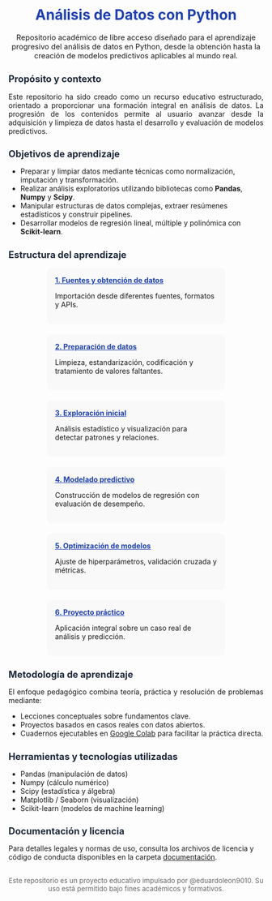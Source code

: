 <h1 align="center" style="color:#1e40af; font-size:2em;">
  Análisis de Datos con Python
</h1>

<p align="center" style="font-size: 1.05em;">
  Repositorio académico de libre acceso diseñado para el aprendizaje progresivo del análisis de datos en Python, desde la obtención hasta la creación de modelos predictivos aplicables al mundo real.
</p>

<h2 style="color:#1e293b; font-size: 1.3em;">Propósito y contexto</h2>

<p style="text-align: justify;">
Este repositorio ha sido creado como un recurso educativo estructurado, orientado a proporcionar una formación integral en análisis de datos. La progresión de los contenidos permite al usuario avanzar desde la adquisición y limpieza de datos hasta el desarrollo y evaluación de modelos predictivos.
</p>

<h2 style="color:#1e293b; font-size: 1.3em;">Objetivos de aprendizaje</h2>

<ul>
  <li>Preparar y limpiar datos mediante técnicas como normalización, imputación y transformación.</li>
  <li>Realizar análisis exploratorios utilizando bibliotecas como <strong>Pandas</strong>, <strong>Numpy</strong> y <strong>Scipy</strong>.</li>
  <li>Manipular estructuras de datos complejas, extraer resúmenes estadísticos y construir pipelines.</li>
  <li>Desarrollar modelos de regresión lineal, múltiple y polinómica con <strong>Scikit-learn</strong>.</li>
</ul>

<h2 style="color:#1e293b; font-size: 1.3em;">Estructura del aprendizaje</h2>

<section style="display: flex; flex-wrap: wrap; gap: 20px; justify-content: center;">

  <div style="width: 320px; background: #f9f9f9; border-radius: 8px; padding: 16px;">
    <a href="https://github.com/eduardoleon9010/analisis_de_datos_con_Python/blob/main/secciones/1._fuentes_y_obtenci%C3%B3n_de_datos.md" style="color:#1e40af;"><strong>1. Fuentes y obtención de datos</strong></a>
    <p>Importación desde diferentes fuentes, formatos y APIs.</p>
  </div>

  <div style="width: 320px; background: #f9f9f9; border-radius: 8px; padding: 16px;">
    <a href="https://github.com/eduardoleon9010/analisis_de_datos_con_Python/blob/main/secciones/2._preparacion_de_datos_para_el_analisis.md" style="color:#1e40af;"><strong>2. Preparación de datos</strong></a>
    <p>Limpieza, estandarización, codificación y tratamiento de valores faltantes.</p>
  </div>

  <div style="width: 320px; background: #f9f9f9; border-radius: 8px; padding: 16px;">
    <a href="https://github.com/eduardoleon9010/analisis_de_datos_con_Python/blob/main/secciones/3._exploracion_inicial_de_los_datos.md" style="color:#1e40af;"><strong>3. Exploración inicial</strong></a>
    <p>Análisis estadístico y visualización para detectar patrones y relaciones.</p>
  </div>

  <div style="width: 320px; background: #f9f9f9; border-radius: 8px; padding: 16px;">
    <a href="https://github.com/eduardoleon9010/analisis_de_datos_con_Python/blob/main/secciones/4._creacion_de_modelos_predictivos.md" style="color:#1e40af;"><strong>4. Modelado predictivo</strong></a>
    <p>Construcción de modelos de regresión con evaluación de desempeño.</p>
  </div>

  <div style="width: 320px; background: #f9f9f9; border-radius: 8px; padding: 16px;">
    <a href="https://github.com/eduardoleon9010/analisis_de_datos_con_Python/blob/main/secciones/5._optimizacion_de_modelos_y_resultados.md" style="color:#1e40af;"><strong>5. Optimización de modelos</strong></a>
    <p>Ajuste de hiperparámetros, validación cruzada y métricas.</p>
  </div>

  <div style="width: 320px; background: #f9f9f9; border-radius: 8px; padding: 16px;">
    <a href="https://github.com/eduardoleon9010/analisis_de_datos_con_Python/blob/main/secciones/6._proyecto_de_aplicacion_practica.md" style="color:#1e40af;"><strong>6. Proyecto práctico</strong></a>
    <p>Aplicación integral sobre un caso real de análisis y predicción.</p>
  </div>

</section>

<h2 style="color:#1e293b; font-size: 1.3em;">Metodología de aprendizaje</h2>

<p style="text-align: justify;">
El enfoque pedagógico combina teoría, práctica y resolución de problemas mediante:
</p>

<ul>
  <li>Lecciones conceptuales sobre fundamentos clave.</li>
  <li>Proyectos basados en casos reales con datos abiertos.</li>
  <li>Cuadernos ejecutables en <a href="https://colab.research.google.com/" target="_blank">Google Colab</a> para facilitar la práctica directa.</li>
</ul>

<h2 style="color:#1e293b; font-size: 1.3em;">Herramientas y tecnologías utilizadas</h2>

- Pandas (manipulación de datos)  
- Numpy (cálculo numérico)  
- Scipy (estadística y álgebra)  
- Matplotlib / Seaborn (visualización)  
- Scikit-learn (modelos de machine learning)

<h2 style="color:#1e293b; font-size: 1.3em;">Documentación y licencia</h2>

Para detalles legales y normas de uso, consulta los archivos de licencia y código de conducta disponibles en la carpeta [documentación](https://github.com/eduardoleon9010/analisis_de_datos_con_Python/tree/main/documentacion).

<p style="text-align: center; font-size: 0.95em; margin-top: 30px; color: #666;">
Este repositorio es un proyecto educativo impulsado por @eduardoleon9010. Su uso está permitido bajo fines académicos y formativos.
</p>

